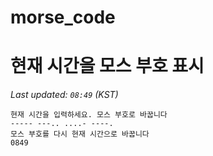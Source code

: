 # morse_code
# 현재 시간을 모스 부호 표시
<!-- MORSE_TIME_START -->
_Last updated: `08:49` (KST)_

```
현재 시간을 입력하세요. 모스 부호로 바꿉니다
----- ---.. ....- ----.
모스 부호를 다시 현재 시간으로 바꿉니다
0849
```
<!-- MORSE_TIME_END -->
